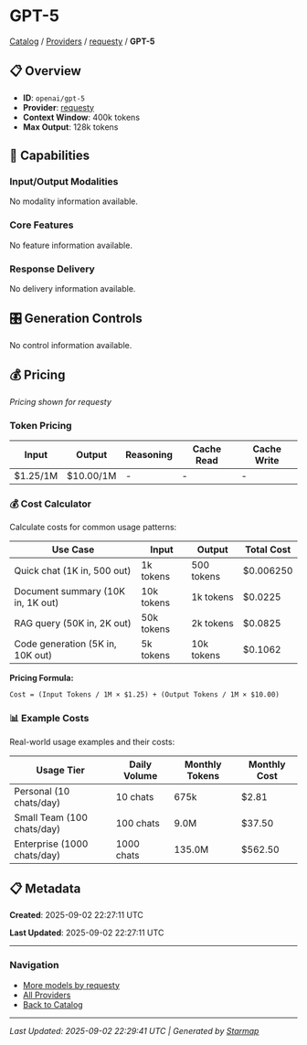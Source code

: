 # GPT-5
  
[Catalog](../../../../..) / [Providers](../../../..) / [requesty](../../..) / **GPT-5**


## 📋 Overview
  
- **ID**: `openai/gpt-5`
- **Provider**: [requesty](../)
- **Context Window**: 400k tokens
- **Max Output**: 128k tokens
  
## 🎯 Capabilities
  
### Input/Output Modalities
  
No modality information available.
  
### Core Features
  
No feature information available.
  
### Response Delivery
  
No delivery information available.
  
## 🎛️ Generation Controls
  
No control information available.
  
## 💰 Pricing
  
*Pricing shown for requesty*
  
  
### Token Pricing
  
| Input | Output | Reasoning | Cache Read | Cache Write |
|---------|---------|---------|---------|---------|
| $1.25/1M | $10.00/1M | - | - | - |

  
### 💰 Cost Calculator
  
Calculate costs for common usage patterns:
  
  
| Use Case | Input | Output | Total Cost |
|---------|---------|---------|---------|
| Quick chat (1K in, 500 out) | 1k tokens | 500 tokens | $0.006250 |
| Document summary (10K in, 1K out) | 10k tokens | 1k tokens | $0.0225 |
| RAG query (50K in, 2K out) | 50k tokens | 2k tokens | $0.0825 |
| Code generation (5K in, 10K out) | 5k tokens | 10k tokens | $0.1062 |

  
**Pricing Formula:**
  
```
Cost = (Input Tokens / 1M × $1.25) + (Output Tokens / 1M × $10.00)
```
  
### 📊 Example Costs
  
Real-world usage examples and their costs:
  
  
| Usage Tier | Daily Volume | Monthly Tokens | Monthly Cost |
|---------|---------|---------|---------|
| Personal (10 chats/day) | 10 chats | 675k | $2.81 |
| Small Team (100 chats/day) | 100 chats | 9.0M | $37.50 |
| Enterprise (1000 chats/day) | 1000 chats | 135.0M | $562.50 |

  
## 📋 Metadata
  
**Created**: 2025-09-02 22:27:11 UTC
  
**Last Updated**: 2025-09-02 22:27:11 UTC
  
  
---
  
  
### Navigation

- [More models by requesty](../)
- [All Providers](../../../../../providers)
- [Back to Catalog](../../../../..)


---
_Last Updated: 2025-09-02 22:29:41 UTC | Generated by [Starmap](https://github.com/agentstation/starmap)_

